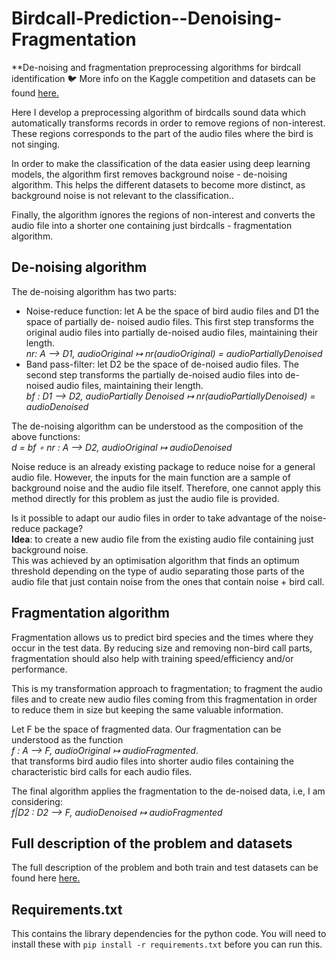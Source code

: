 # Birdcall-Prediction--Denoising-Fragmentation
**De-noising and fragmentation preprocessing algorithms for birdcall identification 🐦 More info on the Kaggle competition and datasets can be found <a href="https://www.kaggle.com/c/birdsong-recognition">here.</a><br />

Here I develop a preprocessing algorithm of birdcalls sound data which automatically transforms records in order to remove regions of non-interest. These regions corresponds to the part of the audio files where the bird is not singing. <br />

In order to make the classification of the data easier using deep learning models, the algorithm first removes background noise - de-noising algorithm. This helps the different datasets to become more distinct, as background noise is not relevant to the classification..<br/>

Finally, the algorithm ignores the regions of non-interest and converts the audio file into a shorter one containing just birdcalls - fragmentation algorithm. <br />

## De-noising algorithm
The de-noising algorithm has two parts:

* Noise-reduce function: let A be the space of bird audio files and D1 the space of partially de- noised audio files. This first step transforms the original audio files into partially de-noised audio files, maintaining their length.<br />
*nr: A ⟶ D1, audioOriginal ↦ nr(audioOriginal) = audioPartiallyDenoised*<br />
* Band pass-filter: let D2 be the space of de-noised audio files. The second step transforms the
partially de-noised audio files into de-noised audio files, maintaining their length.<br/>
*bf : D1 ⟶ D2, audioPartially Denoised ↦ nr(audioPartiallyDenoised) = audioDenoised* <br />

The de-noising algorithm can be understood as the composition of the above functions:<br />
*d = bf ∘ nr : A ⟶ D2, audioOriginal ↦ audioDenoised*<br />

Noise reduce is an already existing package to reduce noise for a general audio file. However, the inputs for the main function are a sample of background noise and the audio file itself. Therefore, one cannot apply this method directly for this problem as just the audio file is provided.<br />

Is it possible to adapt our audio files in order to take advantage of the noise-reduce package?<br />
**Idea**: to create a new audio file from the existing audio file containing just background noise.<br />
This was achieved by an optimisation algorithm that finds an optimum threshold depending on the type of audio separating those parts of the audio file that just contain noise from the ones that contain noise + bird call.

## Fragmentation algorithm
Fragmentation allows us to predict bird species and the times where they occur in the test data. By reducing size and removing non-bird call parts, fragmentation should also help with training speed/efficiency and/or performance. <br/>

This is my transformation approach to fragmentation; to fragment the audio files and to create new audio files coming from this fragmentation in order to reduce them in size but keeping the same valuable information.<br/>

Let F be the space of fragmented data. Our fragmentation can be understood as the function <br/> 
*f : A ⟶ F, audioOriginal ↦ audioFragmented*.<br/>
that transforms bird audio files into shorter audio files containing the characteristic bird calls for each audio files.<br/>

The final algorithm applies the fragmentation to the de-noised data, i.e, I am considering:<br/>
*f|D2 : D2 ⟶ F, audioDenoised ↦ audioFragmented*

## Full description of the problem and datasets

The full description of the problem and both train and test datasets can be found here <a href="https://www.kaggle.com/c/birdsong-recognition">here.</a>

## Requirements.txt

This contains the library dependencies for the python code.  You will need to install these with
 `pip install -r requirements.txt` 
before you can run this.
